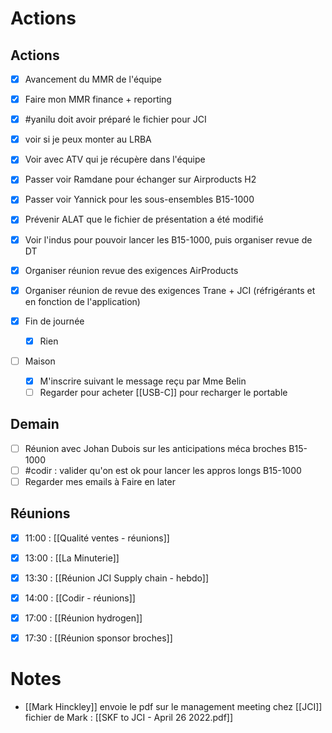 # Actions


## Actions
- [x] Avancement du MMR de l'équipe
- [x] Faire mon MMR finance + reporting
- [x] #yanilu doit avoir préparé le fichier pour JCI
- [x] voir si je peux monter au LRBA
- [x] Voir avec ATV qui je récupère dans l'équipe
- [x] Passer voir Ramdane pour échanger sur Airproducts H2
- [x] Passer voir Yannick pour les sous-ensembles B15-1000
- [x] Prévenir ALAT que le fichier de présentation a été modifié
- [x] Voir l'indus pour pouvoir lancer les B15-1000, puis organiser revue de DT
- [x] Organiser réunion revue des exigences AirProducts
- [x] Organiser réunion de revue des exigences Trane + JCI (réfrigérants et en fonction de l'application)


- [x] Fin de journée
	- [x] Rien
- [ ] Maison
	- [x] M'inscrire suivant le message reçu par Mme Belin
	- [ ] Regarder pour acheter [[USB-C]] pour recharger le portable

## Demain
- [ ] Réunion avec Johan Dubois sur les anticipations méca broches B15-1000
- [ ] #codir : valider qu'on est ok pour lancer les appros longs B15-1000
- [ ] Regarder mes emails à Faire en later

## Réunions
- [x] 11:00 : [[Qualité ventes - réunions]]
- [x] 13:00 : [[La Minuterie]]
- [x] 13:30 : [[Réunion JCI Supply chain - hebdo]]
- [x] 14:00 : [[Codir - réunions]]
- [x] 17:00 : [[Réunion hydrogen]]
- [x] 17:30 : [[Réunion sponsor broches]]


# Notes
- [[Mark Hinckley]] envoie le pdf sur le management meeting chez [[JCI]]
	fichier de Mark : [[SKF to JCI - April 26 2022.pdf]]